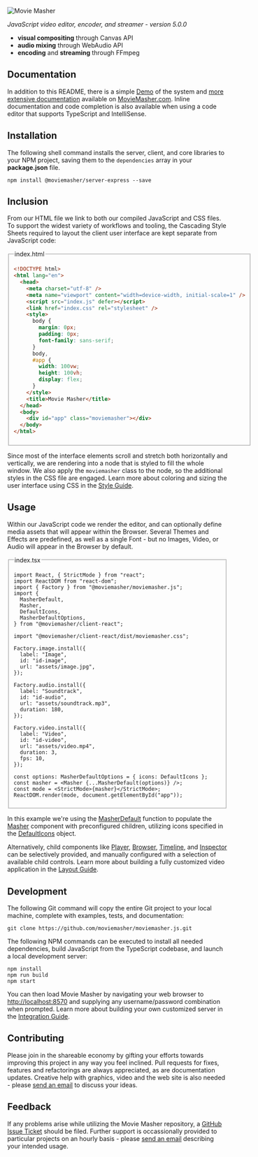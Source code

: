 ![Movie Masher](./dev/img/moviemasher.svg)

_JavaScript video editor, encoder, and streamer - version 5.0.0_

- **visual compositing** through Canvas API
- **audio mixing** through WebAudio API
- **encoding** and **streaming** through FFmpeg

## Documentation

In addition to this README, there is a simple
[Demo](https://moviemasher.com/doc/demo/index.html) of the system and
[more extensive documentation](https://moviemasher.com/doc/index.html) available on
[MovieMasher.com](https://moviemasher.com/). Inline documentation and code completion is
also available when using a code editor that supports TypeScript and IntelliSense.

## Installation

The following shell command installs the server, client, and core libraries to your NPM project,
saving them to the `dependencies` array in your **package.json** file.

```shell
npm install @moviemasher/server-express --save
```

## Inclusion

From our HTML file we link to both our compiled JavaScript and CSS files.
To support the widest variety of workflows and tooling, the Cascading Style Sheets
required to layout the client user interface are kept separate from JavaScript code:

<fieldset>
<legend>index.html</legend>
<!-- MAGIC:START (TRIMCODE:src=dev/workspaces/example-react/dist/index.html) -->

```html
<!DOCTYPE html>
<html lang="en">
  <head>
    <meta charset="utf-8" />
    <meta name="viewport" content="width=device-width, initial-scale=1" />
    <script src="index.js" defer></script>
    <link href="index.css" rel="stylesheet" />
    <style>
      body {
        margin: 0px;
        padding: 0px;
        font-family: sans-serif;
      }
      body,
      #app {
        width: 100vw;
        height: 100vh;
        display: flex;
      }
    </style>
    <title>Movie Masher</title>
  </head>
  <body>
    <div id="app" class="moviemasher"></div>
  </body>
</html>
```

<!-- MAGIC:END -->
</fieldset>

Since most of the interface elements scroll and stretch both horizontally and
vertically, we are rendering into a node that is styled to fill the whole window. We also
apply the `moviemasher` class to the node, so the additional styles in the CSS file are engaged.
Learn more about coloring and sizing the user interface using CSS in the
[Style Guide](https://moviemasher.com/doc/Style.html).

## Usage

Within our JavaScript code we render the editor, and can optionally define media assets that will
appear within the Browser. Several Themes and Effects are predefined, as
well as a single Font - but no Images, Video, or Audio will appear in the Browser by default.

<fieldset>

<legend>index.tsx</legend>

<!-- MAGIC:START (TRIMCODE:src=dev/workspaces/example-react/index.tsx) -->

```tsx
import React, { StrictMode } from "react";
import ReactDOM from "react-dom";
import { Factory } from "@moviemasher/moviemasher.js";
import {
  MasherDefault,
  Masher,
  DefaultIcons,
  MasherDefaultOptions,
} from "@moviemasher/client-react";

import "@moviemasher/client-react/dist/moviemasher.css";

Factory.image.install({
  label: "Image",
  id: "id-image",
  url: "assets/image.jpg",
});

Factory.audio.install({
  label: "Soundtrack",
  id: "id-audio",
  url: "assets/soundtrack.mp3",
  duration: 180,
});

Factory.video.install({
  label: "Video",
  id: "id-video",
  url: "assets/video.mp4",
  duration: 3,
  fps: 10,
});

const options: MasherDefaultOptions = { icons: DefaultIcons };
const masher = <Masher {...MasherDefault(options)} />;
const mode = <StrictMode>{masher}</StrictMode>;
ReactDOM.render(mode, document.getElementById("app"));
```

<!-- MAGIC:END -->
</fieldset>

In this example we're using the
[MasherDefault](https://moviemasher.com/doc/function/MasherDefault.html) function to
populate the [Masher](https://moviemasher.com/doc/component/Masher.html) component with
preconfigured children, utilizing icons specified in the
[DefaultIcons](https://moviemasher.com/doc/variable/DefaultIcons.html) object.

Alternatively, child components like
[Player](https://moviemasher.com/doc/component/Player.html),
[Browser](https://moviemasher.com/doc/component/Browser.html),
[Timeline](https://moviemasher.com/doc/component/Timeline.html), and
[Inspector](https://moviemasher.com/doc/component/Inspector.html) can be
selectively provided, and manually configured with a selection of available child controls.
Learn more about building a fully customized video application in the
[Layout Guide](https://moviemasher.com/doc/Layout.html).

## Development

The following Git command will copy the entire Git project to your local machine,
complete with examples, tests, and documentation:

```shell
git clone https://github.com/moviemasher/moviemasher.js.git
```

The following NPM commands can be executed to install all needed dependencies, build
JavaScript from the TypeScript codebase, and launch a local development server:

```shell
npm install
npm run build
npm start
```

You can then load Movie Masher by navigating your web browser to
[http://localhost:8570](http://localhost:8570) and supplying any username/password
combination when prompted. Learn more about building your own customized server in the
[Integration Guide](https://moviemasher.com/doc/Integration.html).

## Contributing

Please join in the shareable economy by gifting your efforts towards improving this
project in any way you feel inclined. Pull requests for fixes, features and refactorings
are always appreciated, as are documentation updates. Creative help with graphics, video
and the web site is also needed - please [send an email](mailto:connect27@moviemasher.com)
to discuss your ideas.

## Feedback

If any problems arise while utilizing the Movie Masher repository, a
[GitHub Issue Ticket](https://github.com/moviemasher/moviemasher.js/issues) should be filed.
Further support is occassionally provided to particular projects on an hourly basis - please
[send an email](mailto:connect27@moviemasher.com) describing your intended usage.
